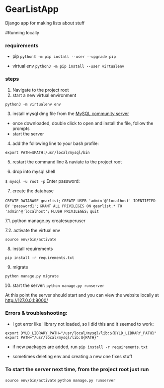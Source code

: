 # GearListApp
Django app for making lists about stuff


#Running locally

### requirements
- pip
`python3 -m pip install --user --upgrade pip`

- virtual env
`python3 -m pip install --user virtualenv`


### steps
1. Navigate to the project root
2. start a new virtual environment 

`python3 -m virtualenv env`

3. install mysql dmg file from the [MySQL community server](https://dev.mysql.com/downloads/mysql/)
- once downloaded, double click to open and install the file, follow the prompts
- start the server


4. add the following line to your bash profile:

`export PATH=$PATH:/usr/local/mysql/bin`

5. restart the command line & naviate to the project root

6. drop into mysql shell

`$ mysql -u root -p`
Enter password:

7. create the database

`CREATE DATABASE gearlist;`
`CREATE USER 'admin'@'localhost' IDENTIFIED BY 'password1';`
`GRANT ALL PRIVILEGES ON gearlist.* TO 'admin'@'localhost';`
`FLUSH PRIVILEGES;`
`quit`


7.1. python manage.py createsuperuser


7.2. activate the virtual env

`source env/bin/activate`

8. install requirements

`pip install -r requirements.txt`

9. migrate

`python manage.py migrate`

10. start the server:
`python manage.py runserver`

At this point the server should start and you can view the website locally at http://127.0.0.1:8000/

### Errors & troubleshooting:

- I got error like 'library not loaded, so I did this and it seemed to work:

`export DYLD_LIBRARY_PATH="/usr/local/mysql/lib:${DYLD_LIBRARY_PATH}"`
`export PATH="/usr/local/mysql/lib:${PATH}"`

- if new packages are added, run 
`pip install -r requirements.txt`

- sometimes deleting env and creating a new one fixes stuff


### To start the server next time, from the project root just run

`source env/bin/activate`
`python manage.py runserver`



